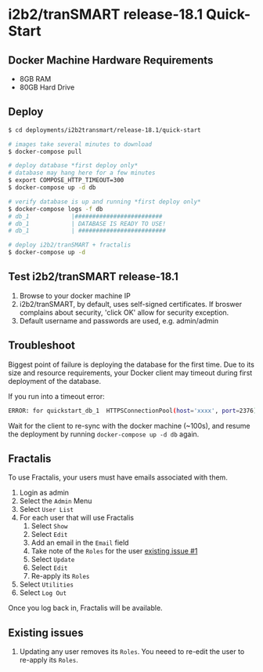 # i2b2/tranSMART release-18.1 Quick-Start

## Docker Machine Hardware Requirements

-   8GB RAM
-   80GB Hard Drive

## Deploy

```bash
$ cd deployments/i2b2transmart/release-18.1/quick-start

# images take several minutes to download
$ docker-compose pull

# deploy database *first deploy only*
# database may hang here for a few minutes
$ export COMPOSE_HTTP_TIMEOUT=300
$ docker-compose up -d db

# verify database is up and running *first deploy only*
$ docker-compose logs -f db
# db_1            |#########################
# db_1            | DATABASE IS READY TO USE!
# db_1            | #########################

# deploy i2b2/tranSMART + fractalis
$ docker-compose up -d
```

## Test i2b2/tranSMART release-18.1

1.  Browse to your docker machine IP
2.  i2b2/tranSMART, by default, uses self-signed certificates. If broswer complains about security, 'click OK' allow for security exception.
3.  Default username and passwords are used, e.g. admin/admin

## Troubleshoot

Biggest point of failure is deploying the database for the first time. Due to its size and resource requirements, your Docker client may timeout during first deployment of the database.

If you run into a timeout error:

```bash
ERROR: for quickstart_db_1  HTTPSConnectionPool(host='xxxx', port=2376): Read timed out. (read timeout=60)
```

Wait for the client to re-sync with the docker machine (~100s), and resume the deployment by running `docker-compose up -d db` again.

## Fractalis

To use Fractalis, your users must have emails associated with them.

1.  Login as admin
2.  Select the `Admin` Menu
3.  Select `User List`
4.  For each user that will use Fractalis
    1.  Select `Show`
    2.  Select `Edit`
    3.  Add an email in the `Email` field
    4.  Take note of the `Roles` for the user [existing issue #1](existing-issues)
    5.  Select `Update`
    6.  Select `Edit`
    7.  Re-apply its `Roles`
5.  Select `Utilities`
6.  Select `Log Out`

Once you log back in, Fractalis will be available.

## Existing issues

1.  Updating any user removes its `Roles`. You neeed to re-edit the user to re-apply its `Roles`.
